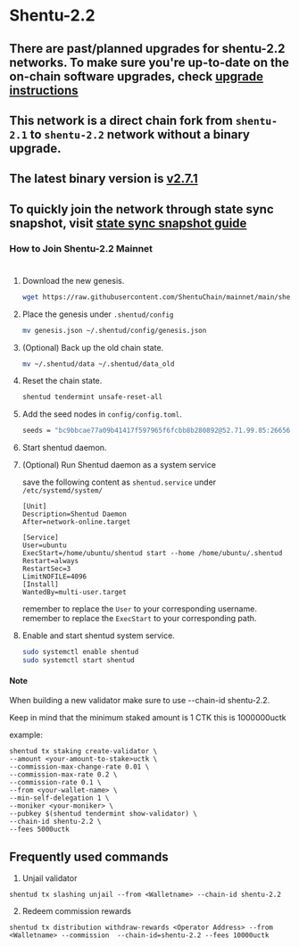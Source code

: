 # Shentu-2.2

## There are past/planned upgrades for shentu-2.2 networks. To make sure you're up-to-date on the on-chain software upgrades, check [upgrade instructions](https://github.com/ShentuChain/mainnet/blob/main/shentu-2.2/upgrades)

## This network is a direct chain fork from `shentu-2.1` to `shentu-2.2` network without a binary upgrade.

## The latest binary version is [v2.7.1](https://github.com/shentufoundation/shentu/releases/tag/v2.7.1)

## To quickly join the network through state sync snapshot, visit [state sync snapshot guide](https://github.com/ShentuChain/mainnet/edit/main/shentu-2.2/statesync)

### How to Join Shentu-2.2 Mainnet

# 

 1. Download the new genesis.
    ```bash
    wget https://raw.githubusercontent.com/ShentuChain/mainnet/main/shentu-2.2/genesis.json
    ```
 2. Place the genesis under `.shentud/config`
    ```bash
    mv genesis.json ~/.shentud/config/genesis.json
    ```
 3. (Optional) Back up the old chain state.
    ```bash
    mv ~/.shentud/data ~/.shentud/data_old
    ```
 4. Reset the chain state.
    ```bash
    shentud tendermint unsafe-reset-all
    ```
 5. Add the seed nodes in `config/config.toml`.
    ```bash
    seeds = "bc9bbcae77a09b41417f597965f6fcbb8b280892@52.71.99.85:26656,fd2944af442b18dab4ce50d8e001816a38490d56@54.158.108.97:26656,3edd4e16b791218b623f883d04f8aa5c3ff2cca6@shentu-seed.panthea.eu:36656"
    ```
 6. Start shentud daemon.

 7. (Optional) Run Shentud daemon as a system service

    save the following content as `shentud.service` under `/etc/systemd/system/`

    ```
    [Unit]
    Description=Shentud Daemon
    After=network-online.target

    [Service]
    User=ubuntu
    ExecStart=/home/ubuntu/shentud start --home /home/ubuntu/.shentud
    Restart=always
    RestartSec=3
    LimitNOFILE=4096
    [Install]
    WantedBy=multi-user.target
    ```
    remember to replace the `User` to your corresponding username.
    remember to replace the `ExecStart` to your corresponding path.

 8. Enable and start shentud system service.
    ```bash
    sudo systemctl enable shentud
    sudo systemctl start shentud
    ```

 #### Note

When building a new validator make sure to use --chain-id shentu-2.2.

Keep in mind that the minimum staked amount is 1 CTK this is 1000000uctk

example:
```
shentud tx staking create-validator \
--amount <your-amount-to-stake>uctk \
--commission-max-change-rate 0.01 \
--commission-max-rate 0.2 \
--commission-rate 0.1 \
--from <your-wallet-name> \
--min-self-delegation 1 \
--moniker <your-moniker> \
--pubkey $(shentud tendermint show-validator) \
--chain-id shentu-2.2 \
--fees 5000uctk
```

## Frequently used commands
1. Unjail validator
 ```
 shentud tx slashing unjail --from <Walletname> --chain-id shentu-2.2
 ```
2. Redeem commission rewards
 ```
 shentud tx distribution withdraw-rewards <Operator Address> --from <Walletname> --commission  --chain-id=shentu-2.2 --fees 10000uctk
 ```
